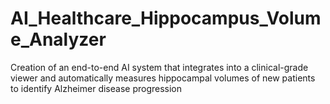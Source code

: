 # AI_Healthcare_Hippocampus_Volume_Analyzer
Creation of an end-to-end AI system that integrates into a clinical-grade viewer and automatically measures hippocampal volumes of new patients to identify Alzheimer disease progression
